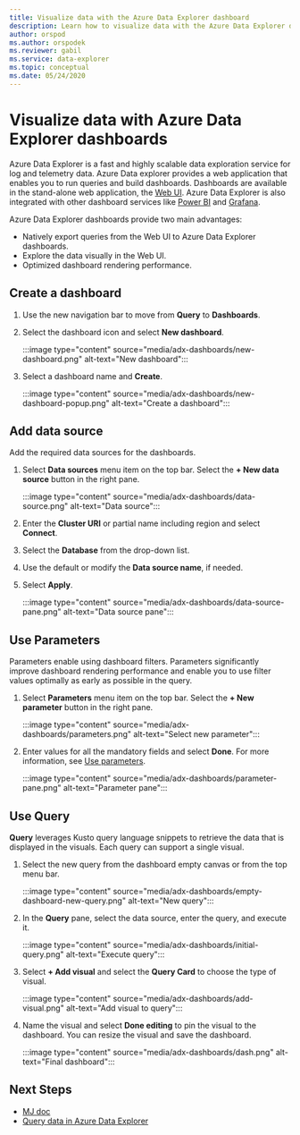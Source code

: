 ```yaml
---
title: Visualize data with the Azure Data Explorer dashboard
description: Learn how to visualize data with the Azure Data Explorer dashboard
author: orspod
ms.author: orspodek
ms.reviewer: gabil
ms.service: data-explorer
ms.topic: conceptual
ms.date: 05/24/2020
---
```


# Visualize data with Azure Data Explorer dashboards

Azure Data Explorer is a fast and highly scalable data exploration service for log and telemetry data. Azure Data explorer provides a web application that enables you to run queries and build dashboards. Dashboards are available in the stand-alone web application, the [Web UI](web-query-data.md). Azure Data Explorer is also integrated with other dashboard services like [Power BI](power-bi-connector.md) and [Grafana](grafana.md).

Azure Data Explorer dashboards provide two main advantages:

* Natively export queries from the Web UI to Azure Data Explorer dashboards. 
* Explore the data visually in the Web UI.
* Optimized dashboard rendering performance.

## Create a dashboard

1. Use the new navigation bar to move from **Query** to **Dashboards**. 
1. Select the dashboard icon and select **New dashboard**.

    :::image type="content" source="media/adx-dashboards/new-dashboard.png" alt-text="New dashboard":::

1. Select a dashboard name and **Create**.

    :::image type="content" source="media/adx-dashboards/new-dashboard-popup.png" alt-text="Create a dashboard":::

## Add data source

Add the required data sources for the dashboards.

1. Select **Data sources** menu item on the top bar. Select the **+ New data source** button in the right pane.

    :::image type="content" source="media/adx-dashboards/data-source.png" alt-text="Data source":::

1. Enter the **Cluster URI** or partial name including region and select **Connect**. 
1. Select the **Database** from the drop-down list.
1. Use the default or modify the **Data source name**, if needed. 
1. Select **Apply**.

    :::image type="content" source="media/adx-dashboards/data-source-pane.png" alt-text="Data source pane":::

## Use Parameters

Parameters enable using dashboard filters. Parameters significantly improve dashboard rendering performance and enable you to use filter values optimally as early as possible in the query.

1. Select **Parameters** menu item on the top bar. Select the **+ New parameter** button in the right pane.

    :::image type="content" source="media/adx-dashboards/parameters.png" alt-text="Select new parameter":::

1. Enter values for all the mandatory fields and select **Done**. For more information, see [Use parameters]().

    :::image type="content" source="media/adx-dashboards/parameter-pane.png" alt-text="Parameter pane":::

## Use Query

**Query** leverages Kusto query language snippets to retrieve the data that is displayed in the visuals. Each query can support a single visual.

1. Select the new query from the dashboard empty canvas or from the top menu bar.

    :::image type="content" source="media/adx-dashboards/empty-dashboard-new-query.png" alt-text="New query":::

1. In the **Query** pane, select the data source, enter the query, and execute it.

    :::image type="content" source="media/adx-dashboards/initial-query.png" alt-text="Execute query":::

1. Select **+ Add visual** and select the **Query Card** to choose the type of visual.

    :::image type="content" source="media/adx-dashboards/add-visual.png" alt-text="Add visual to query":::

1. Name the visual and select **Done editing** to pin the visual to the dashboard.
You can resize the visual and save the dashboard.

    :::image type="content" source="media/adx-dashboards/dash.png" alt-text="Final dashboard":::

## Next Steps

* [MJ doc]()
* [Query data in Azure Data Explorer](web-query-data.md)